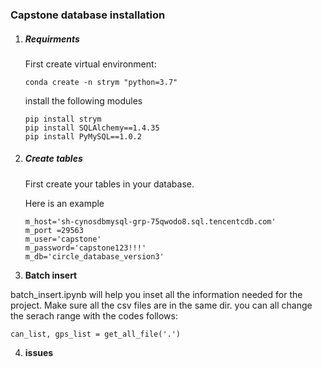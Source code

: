 ### Capstone database installation

1. ##### Requirments

   First create virtual environment:

   ```
   conda create -n strym "python=3.7"
   ```

   install the following modules

   ```
   pip install strym
   pip install SQLAlchemy==1.4.35
   pip install PyMySQL==1.0.2
   ```

2. ##### Create tables

   First create your tables in your database.

   Here is an example

   ```
   m_host='sh-cynosdbmysql-grp-75qwodo8.sql.tencentcdb.com'
   m_port =29563
   m_user='capstone'
   m_password='capstone123!!!'
   m_db='circle_database_version3'
   ```

3.  **Batch insert**

   batch_insert.ipynb will help you inset all the information needed for the project. Make sure all the csv files are in the same dir. you can all change the serach range with the codes follows:

   ```
   can_list, gps_list = get_all_file('.')
   ```

4. **issues**

   





 